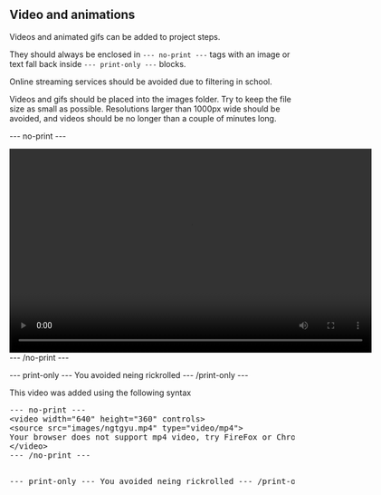 ## Video and animations

Videos and animated gifs can be added to project steps.

They should always be enclosed in `--- no-print ---` tags with an image or text fall back inside `--- print-only ---` blocks.

Online streaming services should be avoided due to filtering in school.

Videos and gifs should be placed into the images folder. Try to keep the file size as small as possible. Resolutions larger than 1000px wide should be avoided, and videos should be no longer than a couple of minutes long.

--- no-print ---
<html><video width="640" height="360" controls>
<source src="images/ngtgyu.mp4" type="video/mp4">
Your browser does not support mp4 video, try FireFox or Chrome
</video></html>
--- /no-print ---

--- print-only ---
You avoided neing rickrolled
--- /print-only ---

This video was added using the following syntax

<html><pre>
&dash;&dash;&dash; no&dash;print &dash;&dash;&dash;
&lt;video width="640" height="360" controls&gt;
&lt;source src="images/ngtgyu.mp4" type="video/mp4"&gt;
Your browser does not support mp4 video, try FireFox or Chrome
&lt;/video&gt;
&dash;&dash;&dash; /no&dash;print &dash;&dash;&dash;

&dash;&dash;&dash; print&dash;only &dash;&dash;&dash;
You avoided neing rickrolled
&dash;&dash;&dash; /print&dash;only
</pre></html>
